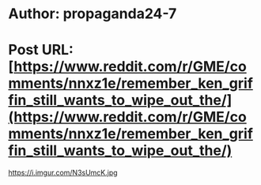 # Author: propaganda24-7
# Post URL: [https://www.reddit.com/r/GME/comments/nnxz1e/remember_ken_griffin_still_wants_to_wipe_out_the/](https://www.reddit.com/r/GME/comments/nnxz1e/remember_ken_griffin_still_wants_to_wipe_out_the/)


https://i.imgur.com/N3sUmcK.jpg